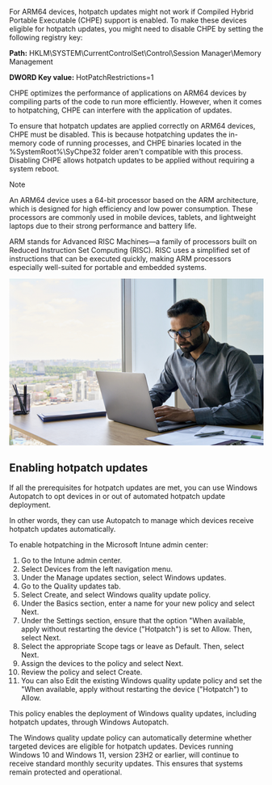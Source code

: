 For ARM64 devices, hotpatch updates might not work if Compiled Hybrid Portable Executable (CHPE) support is enabled. To make these devices eligible for hotpatch updates, you might need to disable CHPE by setting the following registry key:

**Path:** HKLM\SYSTEM\CurrentControlSet\Control\Session Manager\Memory Management

**DWORD Key value:** HotPatchRestrictions=1

CHPE optimizes the performance of applications on ARM64 devices by compiling parts of the code to run more efficiently. However, when it comes to hotpatching, CHPE can interfere with the application of updates.

To ensure that hotpatch updates are applied correctly on ARM64 devices, CHPE must be disabled. This is because hotpatching updates the in-memory code of running processes, and CHPE binaries located in the %SystemRoot%\SyChpe32 folder aren't compatible with this process. Disabling CHPE allows hotpatch updates to be applied without requiring a system reboot.

> [!NOTE]
> An ARM64 device uses a 64-bit processor based on the ARM architecture, which is designed for high efficiency and low power consumption. These processors are commonly used in mobile devices, tablets, and lightweight laptops due to their strong performance and battery life.
>
> ARM stands for Advanced RISC Machines—a family of processors built on Reduced Instruction Set Computing (RISC). RISC uses a simplified set of instructions that can be executed quickly, making ARM processors especially well-suited for portable and embedded systems.

![Photograph of executive sitting at desk using laptop in an office with a panoramic view.](../media/executive.png)

## Enabling hotpatch updates

If all the prerequisites for hotpatch updates are met, you can use Windows Autopatch to opt devices in or out of automated hotpatch update deployment.

In other words, they can use Autopatch to manage which devices receive hotpatch updates automatically.

To enable hotpatching in the Microsoft Intune admin center:

1. Go to the Intune admin center.
2. Select Devices from the left navigation menu.
3. Under the Manage updates section, select Windows updates.
4. Go to the Quality updates tab.
5. Select Create, and select Windows quality update policy.
6. Under the Basics section, enter a name for your new policy and select Next.
7. Under the Settings section, ensure that the option "When available, apply without restarting the device ("Hotpatch") is set to Allow. Then, select Next.
8. Select the appropriate Scope tags or leave as Default. Then, select Next.
9. Assign the devices to the policy and select Next.
10. Review the policy and select Create.
11. You can also Edit the existing Windows quality update policy and set the "When available, apply without restarting the device ("Hotpatch") to Allow.

This policy enables the deployment of Windows quality updates, including hotpatch updates, through Windows Autopatch.

The Windows quality update policy can automatically determine whether targeted devices are eligible for hotpatch updates. Devices running Windows 10 and Windows 11, version 23H2 or earlier, will continue to receive standard monthly security updates. This ensures that systems remain protected and operational.